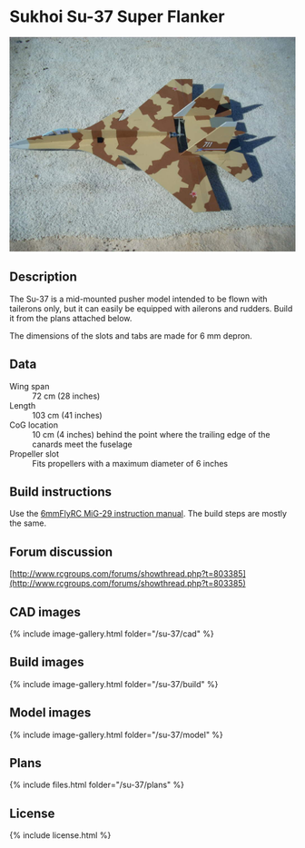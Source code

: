 # Sukhoi Su-37 Super Flanker

![Sukhoi Su-37 Super Flanker](./13.jpg)

## Description

The Su-37 is a mid-mounted pusher model intended to be flown with tailerons only, but it can easily be equipped with ailerons and rudders. Build it from the plans attached below.

The dimensions of the slots and tabs are made for 6 mm depron.

## Data

<dl>
  <dt>Wing span</dt>
  <dd>72 cm (28 inches)</dd>
  <dt>Length</dt>
  <dd>103 cm (41 inches)</dd>
  <dt>CoG location</dt>
  <dd>10 cm (4 inches) behind the point where the trailing edge of the canards meet the fuselage</dd>
  <dt>Propeller slot</dt>
  <dd>Fits propellers with a maximum diameter of 6 inches</dd>
</dl>

## Build instructions

Use the [6mmFlyRC MiG-29 instruction manual](../docs/quick-build-mig-29.pdf). The build steps are mostly the same.

## Forum discussion

[http://www.rcgroups.com/forums/showthread.php?t=803385](http://www.rcgroups.com/forums/showthread.php?t=803385)

## CAD images

{% include image-gallery.html folder="/su-37/cad" %}

## Build images

{% include image-gallery.html folder="/su-37/build" %}

## Model images

{% include image-gallery.html folder="/su-37/model" %}

## Plans

{% include files.html folder="/su-37/plans" %}

## License

{% include license.html %}
